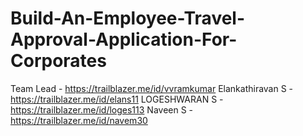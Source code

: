 # Build-An-Employee-Travel-Approval-Application-For-Corporates

Team Lead - https://trailblazer.me/id/vvramkumar
Elankathiravan S - https://trailblazer.me/id/elans11
LOGESHWARAN S - https://trailblazer.me/id/loges113
Naveen S - https://trailblazer.me/id/navem30
